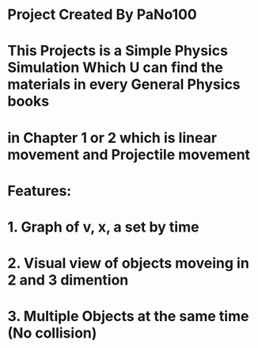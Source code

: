 # Project Created By PaNo100
# This Projects is a Simple Physics Simulation Which U can find the materials in every General Physics books
# in Chapter 1 or 2 which is linear movement and Projectile movement
# Features:
# 1. Graph of v, x, a set by time
# 2. Visual view of objects moveing in 2 and 3 dimention
# 3. Multiple Objects at the same time (No collision)
